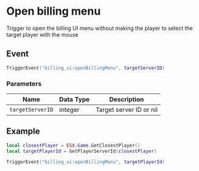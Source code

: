 # Open billing menu

Trigger to open the billing UI menu without making the player to select the target player with the mouse

## Event

```lua
TriggerEvent("billing_ui:openBillingMenu", targetServerID)
```

### Parameters

| Name             | Data Type | Description             |
| ---------------- | --------- | ----------------------- |
| `targetServerID` | integer   | Target server ID or nil |

## Example

```lua
local closestPlayer = ESX.Game.GetClosestPlayer()
local targetPlayerId = GetPlayerServerId(closestPlayer)

TriggerEvent("billing_ui:openBillingMenu", targetPlayerId)
```
